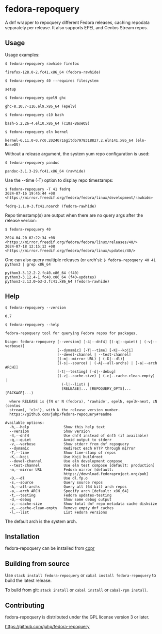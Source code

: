 # fedora-repoquery

A dnf wrapper to repoquery different Fedora releases,
caching repodata separately per release.
It also supports EPEL and Centos Stream repos.

## Usage
Usage examples:

`$ fedora-repoquery rawhide firefox`

```
firefox-128.0-2.fc41.x86_64 (fedora-rawhide)
```

`$ fedora-repoquery 40 --requires filesystem`

```
setup
```

`$ fedora-repoquery epel9 ghc`

```
ghc-8.10.7-116.el9.x86_64 (epel9)
```

`$ fedora-repoquery c10 bash`

```
bash-5.2.26-4.el10.x86_64 (c10s-BaseOS)
```

`$ fedora-repoquery eln kernel`

```
kernel-6.11.0-0.rc0.20240716gitd67978318827.2.eln141.x86_64 (eln-BaseOS)
```

Without a release argument, the system yum repo configuration is used:

`$ fedora-repoquery pandoc`

```
pandoc-3.1.3-29.fc41.x86_64 (rawhide)
```

Use the --time (-T) option to display repo timestamps:
```
$ fedora-repoquery -T 41 fedrq
2024-07-16 19:45:44 +08 <https://mirror.freedif.org/fedora/fedora/linux/development/rawhide>

fedrq-1.1.0-3.fc41.noarch (fedora-rawhide)
```

Repo timestamp(s) are output when there are no query args
after the release version:

`$ fedora-repoquery 40`

```
2024-04-20 02:22:34 +08 <https://mirror.freedif.org/fedora/fedora/linux/releases/40/>
2024-07-18 12:15:13 +08 <https://mirror.freedif.org/fedora/fedora/linux/updates/40/>
```

One can also query multiple releases (or arch's):
`$ fedora-repoquery 40 41 python3 | grep x86_64`

```
python3-3.12.2-2.fc40.x86_64 (f40)
python3-3.12.4-1.fc40.x86_64 (f40-updates)
python3-3.13.0~b3-2.fc41.x86_64 (fedora-rawhide)
```


## Help
`$ fedora-repoquery --version`

```
0.7
```

`$ fedora-repoquery --help`

```
fedora-repoquery tool for querying Fedora repos for packages.

Usage: fedora-repoquery [--version] [-4|--dnf4] [(-q|--quiet) | (-v|--verbose)] 
                        [--dynamic] [-T|--time] [-K|--koji] 
                        [--devel-channel | --test-channel] 
                        [(-m|--mirror URL) | (-D|--dl)] 
                        [(-s|--source) | (-A|--all-archs) | [-a|--arch ARCH]] 
                        [-t|--testing] [-d|--debug] 
                        ((-z|--cache-size) | (-e|--cache-clean-empty) | 
                          (-l|--list) | 
                          [RELEASE]... [REPOQUERY_OPTS]... [PACKAGE]...)

  where RELEASE is {fN or N (fedora), 'rawhide', epelN, epelN-next, cN (centos
  stream), 'eln'}, with N the release version number.
  https://github.com/juhp/fedora-repoquery#readme

Available options:
  -h,--help                Show this help text
  --version                Show version
  -4,--dnf4                Use dnf4 instead of dnf5 (if available)
  -q,--quiet               Avoid output to stderr
  -v,--verbose             Show stderr from dnf repoquery
  --dynamic                Redirect each HTTP through mirror
  -T,--time                Show time-stamp of repos
  -K,--koji                Use Koji buildroot
  --devel-channel          Use eln development compose
  --test-channel           Use eln test compose [default: production]
  -m,--mirror URL          Fedora mirror [default:
                           https://download.fedoraproject.org/pub]
  -D,--dl                  Use dl.fp.o
  -s,--source              Query source repos
  -A,--all-archs           Query all (64 bit) arch repos
  -a,--arch ARCH           Specify arch [default: x86_64]
  -t,--testing             Fedora updates-testing
  -d,--debug               Show some debug output
  -z,--cache-size          Show total dnf repo metadata cache disksize
  -e,--cache-clean-empty   Remove empty dnf caches
  -l,--list                List Fedora versions
```
The default arch is the system arch.

## Installation
fedora-repoquery can be installed from
[copr](https://copr.fedorainfracloud.org/coprs/petersen/fedora-repoquery/)

## Building from source
Use `stack install fedora-repoquery` or `cabal install fedora-repoquery`
to build the latest release.

To build from git: `stack install` or `cabal install` or `cabal-rpm install`.

## Contributing
fedora-repoquery is distributed under the GPL license version 3 or later.

<https://github.com/juhp/fedora-repoquery>
